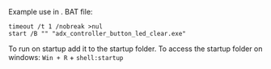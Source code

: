 Example use in . BAT file:

```
timeout /t 1 /nobreak >nul
start /B "" "adx_controller_button_led_clear.exe"
```

To run on startup add it to the startup folder. To access the startup folder on windows:
`Win + R` + `shell:startup`
